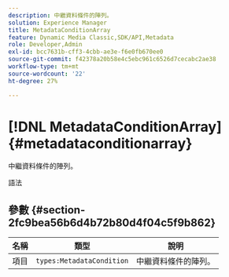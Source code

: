 ```yaml
---
description: 中繼資料條件的陣列。
solution: Experience Manager
title: MetadataConditionArray
feature: Dynamic Media Classic,SDK/API,Metadata
role: Developer,Admin
exl-id: bcc7631b-cff3-4cbb-ae3e-f6e0fb670ee0
source-git-commit: f42378a20b58e4c5ebc961c6526d7cecabc2ae38
workflow-type: tm+mt
source-wordcount: '22'
ht-degree: 27%

---
```


# [!DNL MetadataConditionArray]{#metadataconditionarray}

中繼資料條件的陣列。

語法

## 參數 {#section-2fc9bea56b6d4b72b80d4f04c5f9b862}

| 名稱 | 類型 | 說明 |
|---|---|---|
| 項目 | `types:MetadataCondition` | 中繼資料條件的陣列。 |

